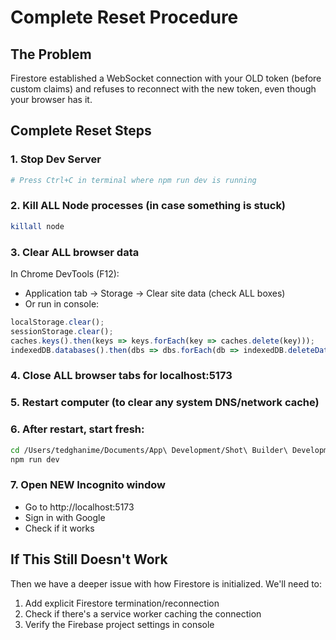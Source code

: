 # Complete Reset Procedure

## The Problem
Firestore established a WebSocket connection with your OLD token (before custom claims) and refuses to reconnect with the new token, even though your browser has it.

## Complete Reset Steps

### 1. Stop Dev Server
```bash
# Press Ctrl+C in terminal where npm run dev is running
```

### 2. Kill ALL Node processes (in case something is stuck)
```bash
killall node
```

### 3. Clear ALL browser data
In Chrome DevTools (F12):
- Application tab → Storage → Clear site data (check ALL boxes)
- Or run in console:
```javascript
localStorage.clear();
sessionStorage.clear();
caches.keys().then(keys => keys.forEach(key => caches.delete(key)));
indexedDB.databases().then(dbs => dbs.forEach(db => indexedDB.deleteDatabase(db.name)));
```

### 4. Close ALL browser tabs for localhost:5173

### 5. Restart computer (to clear any system DNS/network cache)

### 6. After restart, start fresh:
```bash
cd /Users/tedghanime/Documents/App\ Development/Shot\ Builder\ Development/shot-builder-workdir/shot-builder-app
npm run dev
```

### 7. Open NEW Incognito window
- Go to http://localhost:5173
- Sign in with Google
- Check if it works

## If This Still Doesn't Work

Then we have a deeper issue with how Firestore is initialized. We'll need to:
1. Add explicit Firestore termination/reconnection
2. Check if there's a service worker caching the connection
3. Verify the Firebase project settings in console

